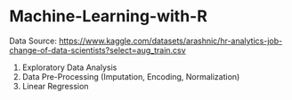 # Machine-Learning-with-R

Data Source: https://www.kaggle.com/datasets/arashnic/hr-analytics-job-change-of-data-scientists?select=aug_train.csv

1. Exploratory Data Analysis
2. Data Pre-Processing (Imputation, Encoding, Normalization)
3. Linear Regression
